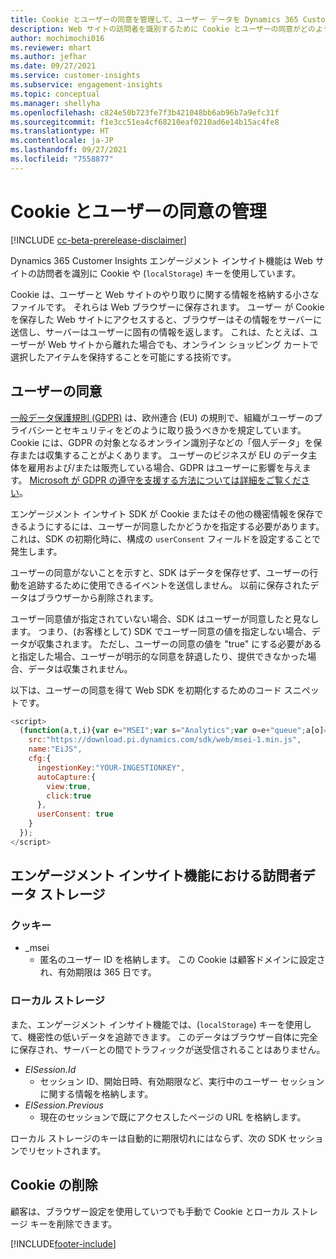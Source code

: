 ```yaml
---
title: Cookie とユーザーの同意を管理して、ユーザー データを Dynamics 365 Customer Insights に保存します
description: Web サイトの訪問者を識別するために Cookie とユーザーの同意がどのように使用されるかを説明します。
author: mochimochi016
ms.reviewer: mhart
ms.author: jefhar
ms.date: 09/27/2021
ms.service: customer-insights
ms.subservice: engagement-insights
ms.topic: conceptual
ms.manager: shellyha
ms.openlocfilehash: c824e50b723fe7f3b421048bb6ab96b7a9efc31f
ms.sourcegitcommit: f1e3cc51ea4cf68210eaf0210ad6e14b15ac4fe8
ms.translationtype: HT
ms.contentlocale: ja-JP
ms.lasthandoff: 09/27/2021
ms.locfileid: "7558877"
---
```

# <a name="manage-cookies-and-user-consent"></a>Cookie とユーザーの同意の管理

[!INCLUDE [cc-beta-prerelease-disclaimer](includes/cc-beta-prerelease-disclaimer.md)]

Dynamics 365 Customer Insights エンゲージメント インサイト機能は Web サイトの訪問者を識別に Cookie や (`localStorage`) キーを使用しています。

Cookie は、ユーザーと Web サイトのやり取りに関する情報を格納する小さなファイルです。 それらは Web ブラウザーに保存されます。 ユーザー が Cookie を保存した Web サイトにアクセスすると、ブラウザーはその情報をサーバーに送信し、サーバーはユーザーに固有の情報を返します。 これは、たとえば、ユーザーが Web サイトから離れた場合でも、オンライン ショッピング カートで選択したアイテムを保持することを可能にする技術です。

## <a name="user-consent"></a>ユーザーの同意

[一般データ保護規則 (GDPR)](/dynamics365/get-started/gdpr/) は、欧州連合 (EU) の規則で、組織がユーザーのプライバシーとセキュリティをどのように取り扱うべきかを規定しています。 Cookie には、GDPR の対象となるオンライン識別子などの「個人データ」を保存または収集することがよくあります。 ユーザーのビジネスが EU のデータ主体を雇用および/または販売している場合、GDPR はユーザーに影響を与えます。 [Microsoft が GDPR の遵守を支援する方法については詳細をご覧ください](https://www.microsoft.com/trust-center/privacy/gdpr-faqs)。

エンゲージメント インサイト SDK が Cookie またはその他の機密情報を保存できるようにするには、ユーザーが同意したかどうかを指定する必要があります。 これは、SDK の初期化時に、構成の `userConsent` フィールドを設定することで発生します。

ユーザーの同意がないことを示すと、SDK はデータを保存せず、ユーザーの行動を追跡するために使用できるイベントを送信しません。 以前に保存されたデータはブラウザーから削除されます。

ユーザー同意値が指定されていない場合、SDK はユーザーが同意したと見なします。 つまり、(お客様として) SDK でユーザー同意の値を指定しない場合、データが収集されます。 ただし、ユーザーの同意の値を "true" にする必要があると指定した場合、ユーザーが明示的な同意を辞退したり、提供できなかった場合、データは収集されません。

以下は、ユーザーの同意を得て Web SDK を初期化するためのコード スニペットです。
```js
<script>
  (function(a,t,i){var e="MSEI";var s="Analytics";var o=e+"queue";a[o]=a[o]||[];var r=a[e]||function(n){var t={};t[s]={};function e(e){while(e.length){var r=e.pop();t[s][r]=function(e){return function(){a[o].push([e,n,arguments])}}(r)}}var r="track";var i="set";e([r+"Event",r+"View",r+"Action",i+"Property",i+"User","initialize","teardown"]);return t}(i.name);var n=i.name;if(!a[e]){a[n]=r[s];a[o].push(["new",n]);setTimeout(function(){var e="script";var r=t.createElement(e);r.async=1;r.src=i.src;var n=t.getElementsByTagName(e)[0];n.parentNode.insertBefore(r,n)},1)}else{a[n]=new r[s]}if(i.user){a[n].setUser(i.user)}if(i.props){for(var c in i.props){a[n].setProperty(c,i.props[c])}}a[n].initialize(i.cfg)})(window,document,{
    src:"https://download.pi.dynamics.com/sdk/web/msei-1.min.js",
    name:"EiJS",
    cfg:{
      ingestionKey:"YOUR-INGESTIONKEY",
      autoCapture:{
        view:true,
        click:true
      },
      userConsent: true
    }
  });
</script>
```

## <a name="visitor-data-storage-in-engagement-insights-capability"></a>エンゲージメント インサイト機能における訪問者データ ストレージ

### <a name="cookies"></a>クッキー

- _msei
    - 匿名のユーザー ID を格納します。 この Cookie は顧客ドメインに設定され、有効期限は 365 日です。

### <a name="local-storage"></a>ローカル ストレージ

また、エンゲージメント インサイト機能では、(`localStorage`) キーを使用して、機密性の低いデータを追跡できます。 このデータはブラウザー自体に完全に保存され、サーバーとの間でトラフィックが送受信されることはありません。

- *EISession.Id*
    - セッション ID、開始日時、有効期限など、実行中のユーザー セッションに関する情報を格納します。
- *EISession.Previous*
    - 現在のセッションで既にアクセスしたページの URL を格納します。

ローカル ストレージのキーは自動的に期限切れにはならず、次の SDK セッションでリセットされます。

## <a name="deleting-cookies"></a>Cookie の削除

顧客は、ブラウザー設定を使用していつでも手動で Cookie とローカル ストレージ キーを削除できます。


[!INCLUDE[footer-include](../includes/footer-banner.md)]
